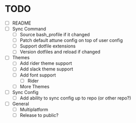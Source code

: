 # TODO
- [ ] README
- [ ] Sync Command
    - [ ] Source bash_profile if it changed
    - [ ] Patch default attune config on top of user config
    - [ ] Support dotfile extensions
    - [ ] Version dotfiles and reload if changed
- [ ] Themes
    - [ ] Add rider theme support
    - [ ] Add slack theme support
    - [ ] Add font support
      - [ ] Rider
    - [ ] More Themes
- [ ] Sync Config
    - [ ] Add ability to sync config up to repo (or other repo?)
- [ ] General
    - [ ] Multiplatform
    - [ ] Release to public?